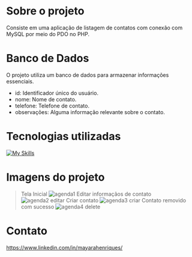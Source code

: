 # Sobre o projeto

Consiste em uma aplicação de listagem de contatos com conexão com MySQL por meio do PDO no PHP.

# Banco de Dados

O projeto utiliza um banco de dados para armazenar informações essenciais.
<p align="center">

 - id: Identificador único do usuário.
 - nome: Nome de contato.
 - telefone: Telefone de contato.
 - observações: Alguma informação relevante sobre o contato.
</p>

# Tecnologias utilizadas

[![My Skills](https://skillicons.dev/icons?i=html,php,bootstrap,css,mysql)](https://skillicons.dev)

# Imagens do projeto

> Tela Inicial
![agenda1](https://github.com/mayarahenriques/agenda/assets/120487777/b94d0176-7512-4236-825f-f005a17aff6d)
> Editar informaçãos de contato
![agenda2 editar](https://github.com/mayarahenriques/agenda/assets/120487777/784ef101-6f9c-4654-9c41-3a3aa1dc8ee7)
> Criar contato
![agenda3 criar](https://github.com/mayarahenriques/agenda/assets/120487777/714f194b-1f02-43e9-a471-4179c337e267)
> Contato removido com sucesso
![agenda4 delete](https://github.com/mayarahenriques/agenda/assets/120487777/965a12f0-ba95-4823-ad14-15c75ba820a3)

# Contato

https://www.linkedin.com/in/mayarahenriques/
